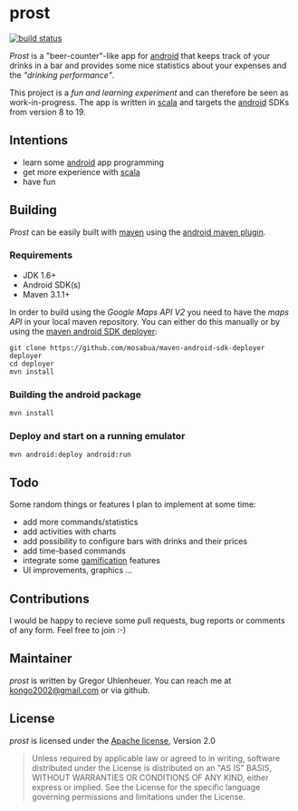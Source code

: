 # prost

[![build status](https://api.travis-ci.org/kongo2002/prost.png)][travis]

*Prost* is a "beer-counter"-like app for [android][android] that keeps track of
your drinks in a bar and provides some nice statistics about your expenses and
the *"drinking performance"*.

This project is a *fun and learning experiment* and can therefore be seen as
work-in-progress. The app is written in [scala][scala] and targets the
[android][android] SDKs from version 8 to 19.


## Intentions

- learn some [android][android] app programming
- get more experience with [scala][scala]
- have fun


## Building

*Prost* can be easily built with [maven][maven] using the [android maven
plugin][plugin].


### Requirements

- JDK 1.6+
- Android SDK(s)
- Maven 3.1.1+

In order to build using the *Google Maps API V2* you need to have the *maps API*
in your local maven repository. You can either do this manually or by using the
[maven android SDK deployer][deployer]:

	git clone https://github.com/mosabua/maven-android-sdk-deployer deployer
	cd deployer
	mvn install


### Building the android package

	mvn install


### Deploy and start on a running emulator

	mvn android:deploy android:run


## Todo

Some random things or features I plan to implement at some time:

- add more commands/statistics
- add activities with charts
- add possibility to configure bars with drinks and their prices
- add time-based commands
- integrate some [gamification][gamification] features
- UI improvements, graphics ...


## Contributions

I would be happy to recieve some pull requests, bug reports or comments of any
form.  Feel free to join :-)


## Maintainer

*prost* is written by Gregor Uhlenheuer. You can reach me at
[kongo2002@gmail.com][mail] or via github.


## License

*prost* is licensed under the [Apache license][apache], Version 2.0

> Unless required by applicable law or agreed to in writing, software
> distributed under the License is distributed on an "AS IS" BASIS,
> WITHOUT WARRANTIES OR CONDITIONS OF ANY KIND, either express or implied.
> See the License for the specific language governing permissions and
> limitations under the License.

[android]: http://android.com
[scala]: http://scala-lang.org
[apache]: http://www.apache.org/licenses/LICENSE-2.0
[mail]: mailto:kongo2002@gmail.com
[gamification]: http://en.wikipedia.org/wiki/Gamification
[maven]: http://maven.apache.org
[plugin]: http://code.google.com/p/maven-android-plugin
[deployer]: https://github.com/mosabua/maven-android-sdk-deployer
[travis]: https://travis-ci.org/kongo2002/prost/

<!-- vim: set noet ts=4 sw=4 sts=4 tw=80: -->
